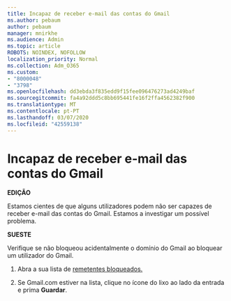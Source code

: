 ```yaml
---
title: Incapaz de receber e-mail das contas do Gmail
ms.author: pebaum
author: pebaum
manager: mnirkhe
ms.audience: Admin
ms.topic: article
ROBOTS: NOINDEX, NOFOLLOW
localization_priority: Normal
ms.collection: Adm_O365
ms.custom:
- "8000048"
- "3798"
ms.openlocfilehash: dd3ebda3f835edd9f15fee096476273ad4249baf
ms.sourcegitcommit: fa4a92ddd5c8bb695441fe16f2ffa4562382f900
ms.translationtype: MT
ms.contentlocale: pt-PT
ms.lasthandoff: 03/07/2020
ms.locfileid: "42559138"
---
```

# <a name="unable-to-receive-email-from-gmail-accounts"></a>Incapaz de receber e-mail das contas do Gmail

**EDIÇÃO**

Estamos cientes de que alguns utilizadores podem não ser capazes de receber e-mail das contas do Gmail. Estamos a investigar um possível problema.

**SUESTE**

Verifique se não bloqueou acidentalmente o domínio do Gmail ao bloquear um utilizador do Gmail.

1. Abra a sua lista de [remetentes bloqueados.](https://go.microsoft.com/fwlink/?linkid=2121010)

2. Se Gmail.com estiver na lista, clique no ícone do lixo ao lado da entrada e prima **Guardar**.
